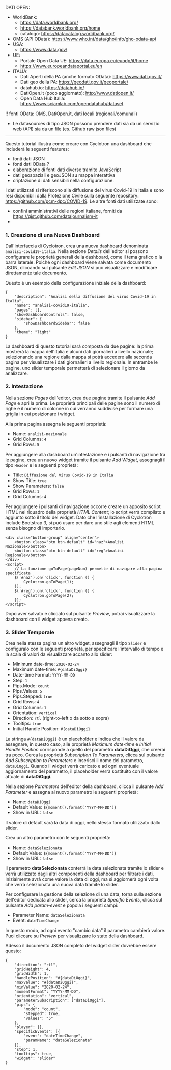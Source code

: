 DATI OPEN:
- WorldBank:
  - https://data.worldbank.org/
  - https://databank.worldbank.org/home
  - catalogo: https://datacatalog.worldbank.org/
- OMS (API OData): https://www.who.int/data/gho/info/gho-odata-api
- USA:
	- https://www.data.gov/
- UE:
	- Portale Open Data UE: https://data.europa.eu/euodp/it/home
	- https://www.europeandataportal.eu/en
- ITALIA:
	- Dati Aperti della PA (anche formato OData): https://www.dati.gov.it/
	- Dati geo della PA: https://geodati.gov.it/geoportale/
	- datahub.io: https://datahub.io/
	- DatiOpen.it (poco aggiornato): http://www.datiopen.it/
	- Open Data Hub Italia: https://www.sciamlab.com/opendatahub/dataset

!! fonti OData: OMS, DatiOpen.it, dati locali (regionali/comunali)

- Le datasources di tipo JSON possono prendere dati sia da un servizio web (API) sia da un file (es. Github raw json files)

**************************************************

Questo tutorial illustra come creare con Cyclotron una dashboard che includerà le seguenti features:
- fonti dati JSON
- fonti dati OData ?
- elaborazione di fonti dati diverse tramite JavaScript
- dati geospaziali e geoJSON su mappa interattiva
- criptazione di dati sensibili nella configurazione.

I dati utilizzati si riferiscono alla diffusione del virus Covid-19 in Italia e sono resi disponibili dalla Protezione Civile sulla seguente repository: https://github.com/pcm-dpc/COVID-19. Le altre fonti dati utilizzate sono:

- confini amministrativi delle regioni italiane, forniti da https://gist.github.com/datajournalism-it
- 

### 1. Creazione di una Nuova Dashboard

Dall'interfaccia di Cyclotron, crea una nuova dashboard denominata `analisi-covid19-italia`. Nella sezione *Details* dell'editor si possono configurare le proprietà generali della dashboard, come il tema grafico o la barra laterale. Poiché ogni dashboard viene salvata come documento JSON, cliccando sul pulsante *Edit JSON* si può visualizzare e modificare direttamente tale documento.

Questo è un esempio della configurazione iniziale della dashboard:

```
{
    "description": "Analisi della diffusione del virus Covid-19 in Italia",
    "name": "analisi-covid19-italia",
    "pages": [],
    "showDashboardControls": false,
    "sidebar": {
        "showDashboardSidebar": false
    },
    "theme": "light"
}
```

La dashboard di questo tutorial sarà composta da due pagine: la prima mostrerà la mappa dell'Italia e alcuni dati giornalieri a livello nazionale; selezionando una regione dalla mappa si potrà accedere alla seconda pagina per visualizzare i dati giornalieri a livello regionale. In entrambe le pagine, uno slider temporale permetterà di selezionare il giorno da analizzare.

### 2. Intestazione

Nella sezione *Pages* dell'editor, crea due pagine tramite il pulsante *Add Page* e apri la prima. Le proprietà principali delle pagine sono il numero di righe e il numero di colonne in cui verranno suddivise per formare una griglia in cui posizionare i widget.

Alla prima pagina assegna le seguenti proprietà:

- Name: `analisi-nazionale`
- Grid Columns: `4`
- Grid Rows: `5`

Per aggiungere alla dashboard un'intestazione e i pulsanti di navigazione tra le pagine, crea un nuovo widget tramite il pulsante *Add Widget*, assegnagli il tipo `Header` e le seguenti proprietà:

- Title: `Diffusione del Virus Covid-19 in Italia`
- Show Title: `true`
- Show Parameters: `false`
- Grid Rows: `1`
- Grid Columns: `4`

Per aggiungere i pulsanti di navigazione occorre creare un apposito script HTML nel riquadro della proprietà *HTML Content*; lo script verrà compilato e aggiunto sotto il titolo del widget. Dato che l'installazione di Cyclotron include Bootstrap 3, si può usare per dare uno stile agli elementi HTML senza bisogno di importarlo.

```
<div class="button-group" align="center">
    <button class="btn btn-default" id="naz">Analisi Nazionale</button>
    <button class="btn btn-default" id="reg">Analisi Regionale</button>
</div>
<script>
    // La funzione goToPage(pageNum) permette di navigare alla pagina specificata
    $('#naz').on('click', function () {
        Cyclotron.goToPage(1);
    });
    $('#reg').on('click', function () {
        Cyclotron.goToPage(2);
    });
</script>
```

Dopo aver salvato e cliccato sul pulsante *Preview*, potrai visualizzare la dashboard con il widget appena creato.

### 3. Slider Temporale

Crea nella stessa pagina un altro widget, assegnagli il tipo `Slider` e configuralo con le seguenti proprietà, per specificare l'intervallo di tempo e la scala di valori da visualizzare accanto allo slider:

- Minimum date-time: `2020-02-24`
- Maximum date-time: `#{dataDiOggi}`
- Date-time Format: `YYYY-MM-DD`
- Step: `1`
- Pips.Mode: `count`
- Pips.Values: `5`
- Pips.Stepped: `true`
- Grid Rows: `4`
- Grid Columns: `1`
- Orientation: `vertical`
- Direction: `rtl` (right-to-left o da sotto a sopra)
- Tooltips: `true`
- Initial Handle Position: `#{dataDiOggi}`

La stringa `#{dataDiOggi}` è un placeholder e indica che il valore da assegnare, in questo caso, alle proprietà *Maximum date-time* e *Initial Handle Position* corrisponde a quello del parametro **dataDiOggi**, che creerai tra poco. Cerca la proprietà *Subscription To Parameters*, clicca sul pulsante *Add Subscription to Parameters* e inserisci il nome del parametro, `dataDiOggi`. Quando il widget verrà caricato e ad ogni eventuale aggiornamento del parametro, il placeholder verrà sostituito con il valore attuale di **dataDiOggi**.

Nella sezione *Parameters* dell'editor della dashboard, clicca il pulsante *Add Parameter* e assegna al nuovo parametro le seguenti proprietà:

- Name: `dataDiOggi`
- Default Value: `${moment().format('YYYY-MM-DD')}`
- Show in URL: `false`

Il valore di default sarà la data di oggi, nello stesso formato utilizzato dallo slider.

Crea un altro parametro con le seguenti proprietà:

- Name: `dataSelezionata`
- Default Value: `${moment().format('YYYY-MM-DD')}`
- Show in URL: `false`

Il parametro **dataSelezionata** conterrà la data selezionata tramite lo slider e verrà utilizzato dagli altri componenti della dashboard per filtrare i dati. Inizialmente avrà come valore la data di oggi, ma si aggiornerà ogni volta che verrà selezionata una nuova data tramite lo slider.

Per configurare la gestione della selezione di una data, torna sulla sezione dell'editor dedicata allo slider, cerca la proprietà *Specific Events*, clicca sul pulsante *Add param-event* e popola i seguenti campi:

- Parameter Name: `dataSelezionata`
- Event: `dateTimeChange`

In questo modo, ad ogni evento "cambio data" il parametro cambierà valore. Puoi cliccare su *Preview* per visualizzare lo stato della dashboard.

Adesso il documento JSON completo del widget slider dovrebbe essere questo:

```
{
    "direction": "rtl",
    "gridHeight": 4,
    "gridWidth": 1,
    "handlePosition": "#{dataDiOggi}",
    "maxValue": "#{dataDiOggi}",
    "minValue": "2020-02-24",
    "momentFormat": "YYYY-MM-DD",
    "orientation": "vertical",
    "parameterSubscription": ["dataDiOggi"],
    "pips": {
        "mode": "count",
        "stepped": true,
        "values": "5"
    },
    "player": {},
    "specificEvents": [{
        "event": "dateTimeChange",
        "paramName": "dataSelezionata"
    }],
    "step": 1,
    "tooltips": true,
    "widget": "slider"
}
```






